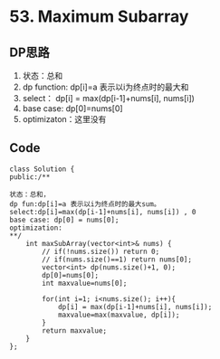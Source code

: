 # 53. Maximum Subarray

## DP思路

1. 状态：总和
2. dp function: dp[i]=a 表示以i为终点时的最大和
3. select： dp[i] = max(dp[i-1]+nums[i], nums[i])
4. base case: dp[0]=nums[0]
5. optimizaton：这里没有



## Code
```
class Solution {
public:/**

状态：总和，
dp fun:dp[i]=a 表示以i为终点时的最大sum。
select:dp[i]=max(dp[i-1]+nums[i], nums[i]) , 0
base case: dp[0] = nums[0];
optimization:
**/
    int maxSubArray(vector<int>& nums) {
        // if(!nums.size()) return 0;
        // if(nums.size()==1) return nums[0];
        vector<int> dp(nums.size()+1, 0);
        dp[0]=nums[0];
        int maxvalue=nums[0];

        for(int i=1; i<nums.size(); i++){
            dp[i] = max(dp[i-1]+nums[i], nums[i]);
            maxvalue=max(maxvalue, dp[i]);
        }
        return maxvalue;
    }
};
```
